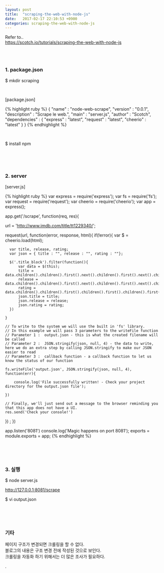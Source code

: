 ```yaml
---
layout: post
title:  "scraping-the-web-with-node-js"
date:   2017-02-17 22:10:53 +0900
categories: scraping-the-web-with-node-js
---
```



Refer to..  
https://scotch.io/tutorials/scraping-the-web-with-node-js  

<br><br>

### 1. package.json  

$ mkdir scraping  

<br>

[package.json]

{% highlight ruby %}
{
  "name"         : "node-web-scrape",
  "version"      : "0.0.1",
  "description"  : "Scrape le web.",
  "main"         : "server.js",
  "author"       : "Scotch",
  "dependencies" : {
    "express"    : "latest",
    "request"    : "latest",
    "cheerio"    : "latest"
  }
}
{% endhighlight %}

<br>

$ install npm

<br><br><br>

### 2. server  

[server.js]  

{% highlight ruby %}
var express = require('express');
var fs = require('fs');
var request = require('request');
var cheerio = require('cheerio');
var app     = express();

app.get('/scrape', function(req, res){

  url = 'http://www.imdb.com/title/tt1229340/';

  request(url, function(error, response, html){
    if(!error){
      var $ = cheerio.load(html);

      var title, release, rating;
      var json = { title : "", release : "", rating : ""};

      $('.title_block').filter(function(){
          var data = $(this);
          title = data.children().children().first().next().children().first().next().children().first().text();
          release = data.children().children().first().next().children().first().next().children().first().children().text();
          rating = data.children().children().first().children().first().children().first().children().first().children().text()
          json.title = title;
          json.release = release;
          json.rating = rating;
      })

    }

    // To write to the system we will use the built in 'fs' library.
    // In this example we will pass 3 parameters to the writeFile function
    // Parameter 1 :  output.json - this is what the created filename will be called
    // Parameter 2 :  JSON.stringify(json, null, 4) - the data to write, here we do an extra step by calling JSON.stringify to make our JSON easier to read
    // Parameter 3 :  callback function - a callback function to let us know the status of our function

    fs.writeFile('output.json', JSON.stringify(json, null, 4), function(err){

        console.log('File successfully written! - Check your project directory for the output.json file');

    })

    // Finally, we'll just send out a message to the browser reminding you that this app does not have a UI.
    res.send('Check your console!')

  }) ;
})

app.listen('8081')
console.log('Magic happens on port 8081');
exports = module.exports = app;
{% endhighlight %}

<br><br><br>

### 3. 실행

$ node server.js  

http://127.0.0.1:8081/scrape  

$ vi output.json

<br><br><br>

### 기타  

페이지 구조가 변경되면 크롤링을 할 수 없다.  
블로그의 내용은 구조 변경 전에 작성된 것으로 보인다.  
크롤링을 자동화 하기 위해서는 더 많은 조사가 필요하다.  













.
